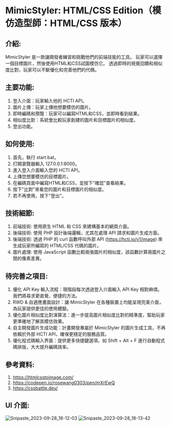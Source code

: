 # MimicStyler: HTML/CSS Edition（模仿造型師：HTML/CSS 版本）
## 介紹:
MimicStyler 是一款讓開發者練習和挑戰他們的前端技能的工具。
玩家可以選擇一個目標圖片，然後使用HTML和CSS試圖模仿它。
透過即時的視覺回饋和相似度比對，玩家可以不斷優化和完善他們的代碼。

## 主要功能:
1. 登入介面：玩家輸入他的 HCTI API。
2. 圖片上傳：玩家上傳他想要模仿的圖片。
3. 即時編碼和預覽：玩家可以編寫HTML和CSS，並即時看到結果。
4. 相似度比對：系統會比較玩家創建的圖片和目標圖片的相似度。
5. 登出功能。

## 如何使用:
1. 首先，執行 start.bat。
2. 打開瀏覽器輸入 127.0.0.1:8000。
3. 進入登入介面輸入您的 HCTI API。
4. 上傳您想要模仿的目標圖片。
5. 在編碼頁面中編寫HTML和CSS，並按下"確認"查看結果。
6. 按下"比對"來看您的圖片和目標圖片的相似度。
7. 若不再使用，按下"登出"。

## 技術細節:
1. 前端技術: 使用原生 HTML 和 CSS 來建構基本的網頁介面。
2. 後端技術: 使用 PHP 設計後端邏輯，尤其在處理 API 請求和圖片生成方面。
3. 後端技術: 透過 PHP 的 curl 函數呼叫外部 API (https://hcti.io/v1/image) 來生成玩家所編寫的 HTML/CSS 代碼的圖片。
4. 圖片處理: 使用 JavaScript 函數比較兩張圖片的相似度，該函數計算兩圖片之間的像素差異。

## 待完善之項目:
1. 優化 API Key 輸入流程：現階段每次透過登入介面輸入 API Key 相對麻煩。我們將尋求更直覺、便捷的方法。
2. RWD & 自適應畫面設計：讓 MimicStyler 在各種裝置上均能呈現完美介面，為玩家提供更佳的使用體驗。
3. 優化圖片相似度比對演算法：進一步提高圖片相似度比對的精準度，幫助玩家更準確地了解其模仿效果。
4. 自主開發圖片生成功能：計畫開發專屬於 MimicStyler 的圖片生成工具，不再依賴於外部 HCTI API，確保更穩定的服務品質。
5. 優化程式碼輸入界面：提供更多快捷鍵選項，如 Shift + Alt + F 進行自動程式碼排版，大大提升編碼效率。

## 參考資料:
1. https://htmlcsstoimage.com/
2. https://codepen.io/rosewang0303/pen/mXrEwQ
3. https://cssbattle.dev/

## UI 介面:

![Snipaste_2023-09-28_18-12-03](https://github.com/JustinHsu1019/MimicStyler-HTML-CSS-Edition/assets/141555665/ce26cb61-9212-44a7-90ca-d90efb121bda)
![Snipaste_2023-09-28_18-13-42](https://github.com/JustinHsu1019/MimicStyler-HTML-CSS-Edition/assets/141555665/fa37dd04-cc64-4478-9efc-d311ebc2f0b4)
